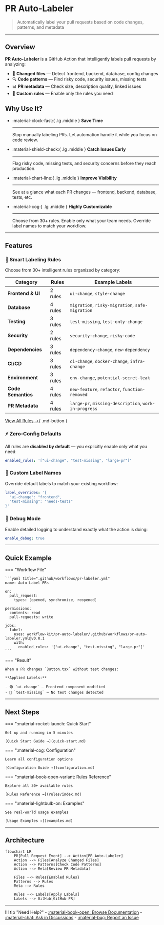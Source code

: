 # PR Auto-Labeler

> Automatically label your pull requests based on code changes, patterns, and metadata

---

## Overview

**PR Auto-Labeler** is a GitHub Action that intelligently labels pull requests by analyzing:

- 📁 **Changed files** — Detect frontend, backend, database, config changes
- 🔍 **Code patterns** — Find risky code, security issues, missing tests
- 📊 **PR metadata** — Check size, description quality, linked issues
- 🎯 **Custom rules** — Enable only the rules you need

## Why Use It?

<div class="grid cards" markdown>

-   :material-clock-fast:{ .lg .middle } __Save Time__

    ---

    Stop manually labeling PRs. Let automation handle it while you focus on code review.

-   :material-shield-check:{ .lg .middle } __Catch Issues Early__

    ---

    Flag risky code, missing tests, and security concerns before they reach production.

-   :material-chart-line:{ .lg .middle } __Improve Visibility__

    ---

    See at a glance what each PR changes — frontend, backend, database, tests, etc.

-   :material-cog:{ .lg .middle } __Highly Customizable__

    ---

    Choose from 30+ rules. Enable only what your team needs. Override label names to match your workflow.

</div>

---

## Features

### 🎯 Smart Labeling Rules

Choose from 30+ intelligent rules organized by category:

| Category | Rules | Example Labels |
|----------|-------|----------------|
| **Frontend & UI** | 2 rules | `ui-change`, `style-change` |
| **Database** | 4 rules | `migration`, `risky-migration`, `safe-migration` |
| **Testing** | 3 rules | `test-missing`, `test-only-change` |
| **Security** | 2 rules | `security-change`, `risky-code` |
| **Dependencies** | 3 rules | `dependency-change`, `new-dependency` |
| **CI/CD** | 3 rules | `ci-change`, `docker-change`, `infra-change` |
| **Environment** | 3 rules | `env-change`, `potential-secret-leak` |
| **Code Semantics** | 4 rules | `new-feature`, `refactor`, `function-removed` |
| **PR Metadata** | 4 rules | `large-pr`, `missing-description`, `work-in-progress` |

[View All Rules →](rules/index.md){ .md-button }

### ⚡ Zero-Config Defaults

All rules are **disabled by default** — you explicitly enable only what you need:

```yaml
enabled_rules: '["ui-change", "test-missing", "large-pr"]'
```

### 🎨 Custom Label Names

Override default labels to match your existing workflow:

```yaml
label_overrides: '{
  "ui-change": "frontend",
  "test-missing": "needs-tests"
}'
```

### 🐛 Debug Mode

Enable detailed logging to understand exactly what the action is doing:

```yaml
enable_debug: true
```

---

## Quick Example

=== "Workflow File"

    ```yaml title=".github/workflows/pr-labeler.yml"
    name: Auto Label PRs

    on:
      pull_request:
        types: [opened, synchronize, reopened]

    permissions:
      contents: read
      pull-requests: write

    jobs:
      label:
        uses: workflow-kit/pr-auto-labeler/.github/workflows/pr-auto-labeler.yml@v0.0.1
        with:
          enabled_rules: '["ui-change", "test-missing", "large-pr"]'
    ```

=== "Result"

    When a PR changes `Button.tsx` without test changes:

    **Applied Labels:**
    
    - 🟢 `ui-change` — Frontend component modified
    - 🔴 `test-missing` — No test changes detected

---

## Next Steps

<div class="grid" markdown>

=== ":material-rocket-launch: Quick Start"

    Get up and running in 5 minutes

    [Quick Start Guide →](quick-start.md)

=== ":material-cog: Configuration"

    Learn all configuration options

    [Configuration Guide →](configuration.md)

=== ":material-book-open-variant: Rules Reference"

    Explore all 30+ available rules

    [Rules Reference →](rules/index.md)

=== ":material-lightbulb-on: Examples"

    See real-world usage examples

    [Usage Examples →](examples.md)

</div>

---

## Architecture

```mermaid
flowchart LR
    PR[Pull Request Event] --> Action[PR Auto-Labeler]
    Action --> Files[Analyze Changed Files]
    Action --> Patterns[Check Code Patterns]
    Action --> Meta[Review PR Metadata]
    
    Files --> Rules{Enabled Rules}
    Patterns --> Rules
    Meta --> Rules
    
    Rules --> Labels[Apply Labels]
    Labels --> GitHub[GitHub PR]
```

---

!!! tip "Need Help?"
    - [:material-book-open: Browse Documentation](quick-start.md)
    - [:material-chat: Ask in Discussions](https://github.com/workflow-kit/pr-auto-labeler/discussions)
    - [:material-bug: Report an Issue](https://github.com/workflow-kit/pr-auto-labeler/issues)

